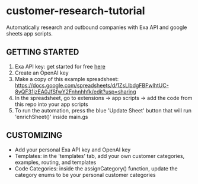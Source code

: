 # customer-research-tutorial
Automatically research and outbound companies with Exa API and google sheets app scripts. 

## GETTING STARTED
1. Exa API key: get started for free [here](dashboard.exa.ai)
2. Create an OpenAI key
3. Make a copy of this example spreadsheet: https://docs.google.com/spreadsheets/d/1ZsLlbdgFBFwlhtUC-8yQF31jzEA0JfSfwY2Fnhnhhfk/edit?usp=sharing
4. In the spreadsheet, go to extensions -> app scripts -> add the code from this repo into your app scripts
6. To run the automation, press the blue 'Update Sheet' button that will run 'enrichSheet()' inside main.gs

## CUSTOMIZING
- Add your personal Exa API key and OpenAI key 
- Templates: in the 'templates' tab, add your own customer categories, examples, routing, and templates
- Code Categories: inside the assignCategory() function, update the category enums to be your personal customer categories 
